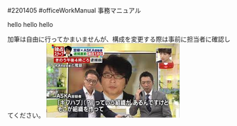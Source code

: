 #2201405
#officeWorkManual 事務マニュアル

hello hello hello


加筆は自由に行ってかまいませんが、構成を変更する際は事前に担当者に確認してください。
![alt text](image/gibuhabu.jpg)
